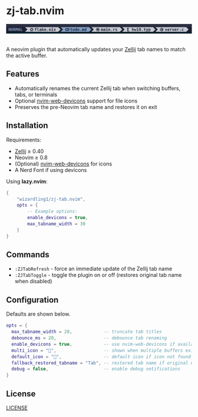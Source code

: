 
# zj-tab.nvim

<div align="center">
    <img src="preview.png" alt="zj-tab.nvim preview" width="800">
</div>
<br>

A neovim plugin that automatically updates your [Zellij](https://zellij.dev) tab names 
to match the active buffer.

## Features

- Automatically renames the current Zellij tab when switching buffers, tabs, or terminals
- Optional [nvim-web-devicons](https://github.com/nvim-tree/nvim-web-devicons) support for 
  file icons  
- Preserves the pre-Neovim tab name and restores it on exit

## Installation

Requirements:

- [Zellij](https://zellij.dev) ≥ 0.40
- Neovim ≥ 0.8
- (Optional) [nvim-web-devicons](https://github.com/nvim-tree/nvim-web-devicons) for icons  
- A Nerd Font if using devicons

Using **lazy.nvim**:

```lua
{ 
    "wizardling1/zj-tab.nvim", 
    opts = {
        -- Example options:
        enable_devicons = true,
        max_tabname_width = 30
    } 
}
```

## Commands

- `:ZJTabRefresh` - force an immediate update of the Zellij tab name
- `:ZJTabToggle` - toggle the plugin on or off (restores original tab name when disabled)

## Configuration

Defaults are shown below.

```lua
opts = {
  max_tabname_width = 20,            -- truncate tab titles
  debounce_ms = 20,                  -- debounce tab renaming
  enable_devicons = true,            -- use nvim-web-devicons if available
  multi_icon = "",                  -- shown when multiple buffers exist
  default_icon = "",                -- default icon if icon not found
  fallback_restored_tabname = "Tab", -- restored tab name if original name not found
  debug = false,                     -- enable debug notifications
}
```

## License

[LICENSE](./LICENSE)
